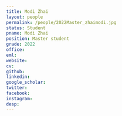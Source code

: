 ```yaml
---
title: Modi Zhai
layout: people
permalink: /people/2022Master_zhaimodi.jpg
status: Student
pname: Modi Zhai
position: Master student
grade: 2022
office: 
eml: 
website: 
cv: 
github: 
linkedin:
google_scholar: 
twitter: 
facebook: 
instagram:
desp: 
---
```

